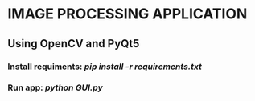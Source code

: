 # IMAGE PROCESSING APPLICATION
## Using OpenCV and PyQt5
### Install requiments: *pip install -r requirements.txt*
### Run app: *python GUI.py*
